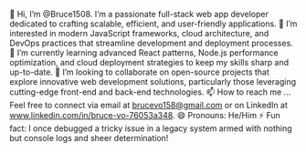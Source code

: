 👋 Hi, I’m @Bruce1508. I’m a passionate full-stack web app developer dedicated to crafting scalable, efficient, and user-friendly applications.
👀 I’m interested in modern JavaScript frameworks, cloud architecture, and DevOps practices that streamline development and deployment processes.
🌱 I’m currently learning advanced React patterns, Node.js performance optimization, and cloud deployment strategies to keep my skills sharp and up-to-date.
💞️ I’m looking to collaborate on open-source projects that explore innovative web development solutions, particularly those leveraging cutting-edge front-end and back-end technologies.
📫 How to reach me ...
Feel free to connect via email at brucevo158@gmail.com or on LinkedIn at www.linkedin.com/in/bruce-vo-76053a348.
😄 Pronouns: He/Him
⚡ Fun fact: I once debugged a tricky issue in a legacy system armed with nothing but console logs and sheer determination!
